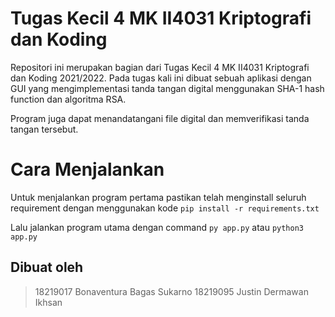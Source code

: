 # Tugas Kecil 4 MK II4031 Kriptografi dan Koding 

Repositori ini merupakan bagian dari Tugas Kecil 4 MK II4031 Kriptografi dan Koding 2021/2022. Pada tugas kali ini dibuat sebuah aplikasi dengan GUI yang mengimplementasi tanda tangan digital menggunakan SHA-1 hash function dan algoritma RSA.

Program juga dapat menandatangani file digital dan memverifikasi tanda tangan tersebut.

# Cara Menjalankan

Untuk menjalankan program pertama pastikan telah menginstall seluruh requirement dengan menggunakan kode
`pip install -r requirements.txt`

Lalu jalankan program utama dengan command
`py app.py`
atau
`python3 app.py`

## Dibuat oleh

> 18219017 Bonaventura Bagas Sukarno
> 18219095 Justin Dermawan Ikhsan
